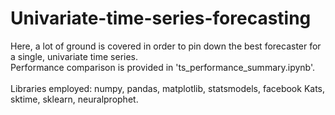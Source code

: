 # Univariate-time-series-forecasting
Here, a lot of ground is covered in order to pin down the best forecaster for a single, univariate time series.<br>
Performance comparison is provided in 'ts_performance_summary.ipynb'.<br>
<br>
Libraries employed: numpy, pandas, matplotlib, statsmodels, facebook Kats, sktime, sklearn, neuralprophet.
